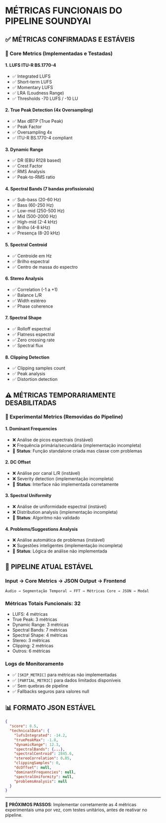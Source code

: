 # MÉTRICAS FUNCIONAIS DO PIPELINE SOUNDYAI

## ✅ MÉTRICAS CONFIRMADAS E ESTÁVEIS

### 🎯 **Core Metrics (Implementadas e Testadas)**

#### **1. LUFS ITU-R BS.1770-4**
- ✅ Integrated LUFS 
- ✅ Short-term LUFS
- ✅ Momentary LUFS
- ✅ LRA (Loudness Range)
- ✅ Thresholds -70 LUFS / -10 LU

#### **2. True Peak Detection (4x Oversampling)**
- ✅ Max dBTP (True Peak)
- ✅ Peak Factor
- ✅ Oversampling 4x
- ✅ ITU-R BS.1770-4 compliant

#### **3. Dynamic Range**
- ✅ DR (EBU R128 based)
- ✅ Crest Factor
- ✅ RMS Analysis
- ✅ Peak-to-RMS ratio

#### **4. Spectral Bands (7 bandas profissionais)**
- ✅ Sub-bass (20-60 Hz)
- ✅ Bass (60-250 Hz) 
- ✅ Low-mid (250-500 Hz)
- ✅ Mid (500-2000 Hz)
- ✅ High-mid (2-4 kHz)
- ✅ Brilho (4-8 kHz)
- ✅ Presença (8-20 kHz)

#### **5. Spectral Centroid**
- ✅ Centroide em Hz
- ✅ Brilho espectral
- ✅ Centro de massa do espectro

#### **6. Stereo Analysis**
- ✅ Correlation (-1 a +1)
- ✅ Balance L/R
- ✅ Width estéreo
- ✅ Phase coherence

#### **7. Spectral Shape**
- ✅ Rolloff espectral
- ✅ Flatness espectral
- ✅ Zero crossing rate
- ✅ Spectral flux

#### **8. Clipping Detection**
- ✅ Clipping samples count
- ✅ Peak analysis
- ✅ Distortion detection

## ⚠️ MÉTRICAS TEMPORARIAMENTE DESABILITADAS

### 🔧 **Experimental Metrics (Removidas do Pipeline)**

#### **1. Dominant Frequencies**
- ❌ Análise de picos espectrais (instável)
- ❌ Frequência primária/secundária (implementação incompleta)
- 📝 **Status**: Função standalone criada mas classe com problemas

#### **2. DC Offset**
- ❌ Análise por canal L/R (instável)
- ❌ Severity detection (implementação incompleta)
- 📝 **Status**: Interface não implementada corretamente

#### **3. Spectral Uniformity** 
- ❌ Análise de uniformidade espectral (instável)
- ❌ Distribution analysis (implementação incompleta)
- 📝 **Status**: Algoritmo não validado

#### **4. Problems/Suggestions Analysis**
- ❌ Análise automática de problemas (instável)
- ❌ Sugestões inteligentes (implementação incompleta)
- 📝 **Status**: Lógica de análise não implementada

## 🎵 **PIPELINE ATUAL ESTÁVEL**

### **Input → Core Metrics → JSON Output → Frontend**

```
Áudio → Segmentação Temporal → FFT → Métricas Core → JSON → Modal
```

### **Métricas Totais Funcionais: 32**
- LUFS: 4 métricas
- True Peak: 3 métricas  
- Dynamic Range: 3 métricas
- Spectral Bands: 7 métricas
- Spectral Shape: 4 métricas
- Stereo: 3 métricas
- Clipping: 2 métricas
- Outros: 6 métricas

### **Logs de Monitoramento**
- ✅ `[SKIP_METRIC]` para métricas não implementadas
- ✅ `[PARTIAL_METRIC]` para dados limitados disponíveis  
- ✅ Sem quebras de pipeline
- ✅ Fallbacks seguros para valores null

## 📊 **FORMATO JSON ESTÁVEL**

```json
{
  "score": 8.5,
  "technicalData": {
    "lufsIntegrated": -14.2,
    "truePeakMax": -1.8,
    "dynamicRange": 12.3,
    "spectralBands": {...},
    "spectralCentroid": 2845.6,
    "stereoCorrelation": 0.85,
    "clippingSamples": 0,
    "dcOffset": null,
    "dominantFrequencies": null,
    "spectralUniformity": null,
    "problemsAnalysis": null
  }
}
```

---

**🎯 PRÓXIMOS PASSOS**: Implementar corretamente as 4 métricas experimentais uma por vez, com testes unitários, antes de reativar no pipeline.